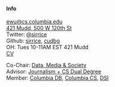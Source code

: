 #### Info

[ewu@cs.columbia.edu](mailto:ewu@cs.columbia.edu)   
[421 Mudd, 500 W 120th St](./files/images/map.png)    
Twitter: [@sirrice](https://twitter.com/sirrice)   
Github: [sirrice](http://github.com/sirrice), [cudbg](http://github.com/cudbg)   
OH: Tues 10-11AM EST 421 Mudd    
[CV](./files/statement/cv.pdf)


Co-Chair: <a href="http://datascienceinstitute.github.io">Data, Media & Society</a><br/>
Advisor:  <a href="http://www.cs.columbia.edu/education/ms/journalism/">Journalism + CS Dual Degree</a><br/>
Member: <a href="http://cudbg.github.io/">Columbia DB</a>, <a href="http://www.cs.columbia.edu/">Columbia CS</a>, <a href="http://datascience.columbia.edu/">DSI</a><br/>



<!--
<div style="margin-top: 1em;font-size: 12pt; ">
</div>
-->

